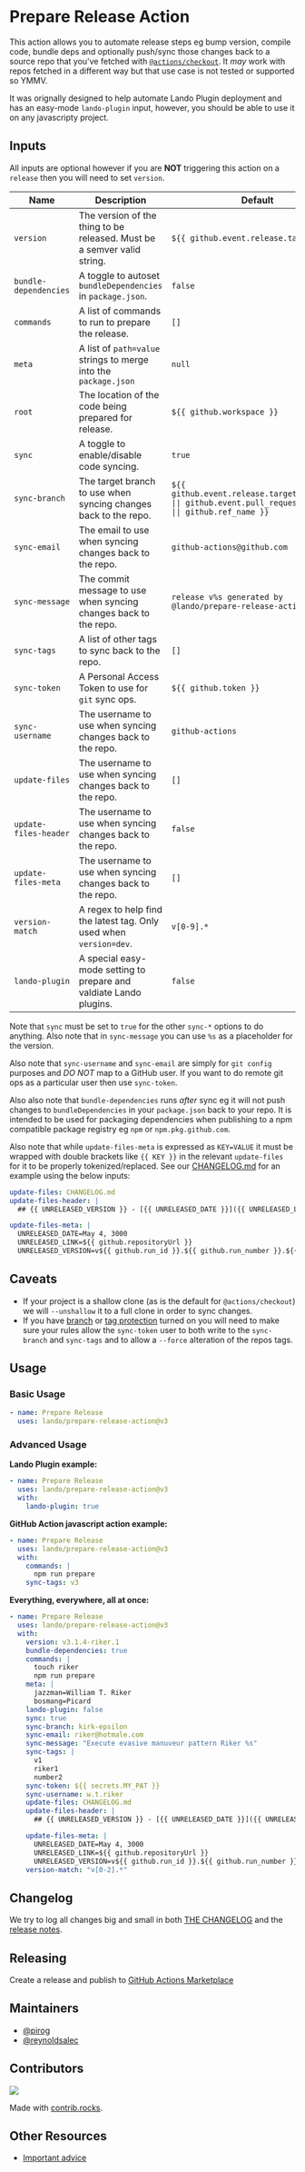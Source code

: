 # Prepare Release Action

This action allows you to automate release steps eg bump version, compile code, bundle deps and optionally push/sync those changes back to a source repo that you've fetched with [`@actions/checkout`](https://github.com/actions/checkout). It _may_ work with repos fetched in a different way but that use case is not tested or supported so YMMV.

It was orignally designed to help automate Lando Plugin deployment and has an easy-mode `lando-plugin` input, however, you should be able to use it on any javascripty project.

## Inputs

All inputs are optional however if you are **NOT** triggering this action on a `release` then you will need to set `version`.

| Name | Description | Default | Example |
|---|---|---|---|
| `version` | The version of the thing to be released. Must be a semver valid string. | `${{ github.event.release.tag_name }}` | `v3.14.0` |
| `bundle-dependencies` | A toggle to autoset `bundleDependencies` in `package.json`. | `false` | `true` |
| `commands` | A list of commands to run to prepare the release. | `[]` | `npm run prepare` |
| `meta` | A list of `path=value` strings to merge into the `package.json` | `null` | `dist=thing` |
| `root` | The location of the code being prepared for release. | `${{ github.workspace }}` | `/path/to/my/project` |
| `sync` | A toggle to enable/disable code syncing. | `true` | `false` |
| `sync-branch` | The target branch to use when syncing changes back to the repo. | `${{ github.event.release.target_commitish \|\| github.event.pull_request.head.ref \|\| github.ref_name }}` | `main` |
| `sync-email` | The email to use when syncing changes back to the repo. | `github-actions@github.com` | `riker@starfleet.gov` |
| `sync-message` | The commit message to use when syncing changes back to the repo. | `release v%s generated by @lando/prepare-release-action` | `RELEASE %s` |
| `sync-tags` | A list of other tags to sync back to the repo. | `[]` | `v2` |
| `sync-token` | A Personal Access Token to use for `git` sync ops. | `${{ github.token }}` | `${{ secrets.MY_PAT }}` |
| `sync-username` | The username to use when syncing changes back to the repo. | `github-actions` | `w.t.riker` |
| `update-files` | The username to use when syncing changes back to the repo. | `[]` | `CHANGELOG.md` |
| `update-files-header` | The username to use when syncing changes back to the repo. | `false` | `{{ NEW VERSION }}` |
| `update-files-meta` | The username to use when syncing changes back to the repo. | `[]` | `NEW_VERSION=${{ github.event.release.tag_name }}` |
| `version-match` | A regex to help find the latest tag. Only used when `version=dev`. | `v[0-9].*` | `[1-2].*` |
| `lando-plugin` | A special easy-mode setting to prepare and valdiate Lando plugins. | `false` | `true` |

Note that `sync` must be set to `true` for the other `sync-*` options to do anything. Also note that in `sync-message` you can use `%s` as a placeholder for the version.

Also note that `sync-username` and `sync-email` are simply for `git config` purposes and *DO NOT* map to a GitHub user. If you want to do remote git ops as a particular user then use `sync-token`.

Also also note that `bundle-dependencies` runs _after_ sync eg it will not push changes to `bundleDependencies` in your `package.json` back to your repo. It is intended to be used for packaging dependencies when publishing to a npm compatible package registry eg `npm` or `npm.pkg.github.com`.

Also note that while `update-files-meta` is expressed as `KEY=VALUE` it must be wrapped with double brackets like `{{ KEY }}` in the relevant `update-files` for it to be properly tokenized/replaced. See our [CHANGELOG.md](https://github.com/lando/prepare-release-action/blob/main/CHANGELOG.md) for an example using the below inputs:

```yaml
update-files: CHANGELOG.md
update-files-header: |
  ## {{ UNRELEASED_VERSION }} - [{{ UNRELEASED_DATE }}]({{ UNRELEASED_LINK }})

update-files-meta: |
  UNRELEASED_DATE=May 4, 3000
  UNRELEASED_LINK=${{ github.repositoryUrl }}
  UNRELEASED_VERSION=v${{ github.run_id }}.${{ github.run_number }}.${{ github.run_attempt}}-build.${{ github.sha }}
```

## Caveats

* If your project is a shallow clone (as is the default for `@actions/checkout`) we will `--unshallow` it to a full clone in order to sync changes.
* If you have [branch](https://docs.github.com/en/repositories/configuring-branches-and-merges-in-your-repository/managing-protected-branches/managing-a-branch-protection-rule) or [tag protection](https://docs.github.com/en/repositories/managing-your-repositorys-settings-and-features/managing-repository-settings/configuring-tag-protection-rules) turned on you will need to make sure your rules allow the `sync-token` user to both write to the `sync-branch` and `sync-tags` and to allow a `--force` alteration of the repos tags.

##  Usage

### Basic Usage

```yaml
- name: Prepare Release
  uses: lando/prepare-release-action@v3
```

### Advanced Usage

**Lando Plugin example:**

```yaml
- name: Prepare Release
  uses: lando/prepare-release-action@v3
  with:
    lando-plugin: true
```

**GitHub Action javascript action example:**

```yaml
- name: Prepare Release
  uses: lando/prepare-release-action@v3
  with:
    commands: |
      npm run prepare
    sync-tags: v3
```

**Everything, everywhere, all at once:**

```yaml
- name: Prepare Release
  uses: lando/prepare-release-action@v3
  with:
    version: v3.1.4-riker.1
    bundle-dependencies: true
    commands: |
      touch riker
      npm run prepare
    meta: |
      jazzman=William T. Riker
      bosmang=Picard
    lando-plugin: false
    sync: true
    sync-branch: kirk-epsilon
    sync-email: riker@hotmale.com
    sync-message: "Execute evasive manuveur pattern Riker %s"
    sync-tags: |
      v1
      riker1
      number2
    sync-token: ${{ secrets.MY_PAT }}
    sync-username: w.t.riker
    update-files: CHANGELOG.md
    update-files-header: |
      ## {{ UNRELEASED_VERSION }} - [{{ UNRELEASED_DATE }}]({{ UNRELEASED_LINK }})

    update-files-meta: |
      UNRELEASED_DATE=May 4, 3000
      UNRELEASED_LINK=${{ github.repositoryUrl }}
      UNRELEASED_VERSION=v${{ github.run_id }}.${{ github.run_number }}.${{ github.run_attempt}}-build.${{ github.sha }}
    version-match: "v[0-2].*"
```

## Changelog

We try to log all changes big and small in both [THE CHANGELOG](https://github.com/lando/prepare-release-action/blob/main/CHANGELOG.md) and the [release notes](https://github.com/lando/prepare-release-action/releases).

## Releasing

Create a release and publish to [GitHub Actions Marketplace](https://docs.github.com/en/enterprise-cloud@latest/actions/creating-actions/publishing-actions-in-github-marketplace)

## Maintainers

* [@pirog](https://github.com/pirog)
* [@reynoldsalec](https://github.com/reynoldsalec)

## Contributors

<a href="https://github.com/lando/prepare-release-action/graphs/contributors">
  <img src="https://contrib.rocks/image?repo=lando/prepare-release-action" />
</a>

Made with [contrib.rocks](https://contrib.rocks).

## Other Resources

* [Important advice](https://www.youtube.com/watch?v=WA4iX5D9Z64)
